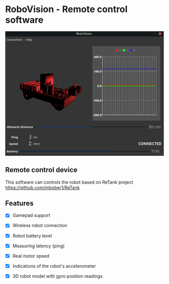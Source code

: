 # RoboVision - Remote control software

![alt model](https://github.com/mbober1/RoboVision/blob/master/doc/latex/img/final/app.png)


## Remote control device
This software can controls the robot based on ReTank project
https://github.com/mbober1/ReTank

## Features
- [X] Gamepad support
- [X] Wireless robot connection
- [X] Robot battery level
- [X] Measuring latency (ping)
- [X] Real motor speed
- [X] Indications of the robot's accelerometer
- [X] 3D robot model with gyro position readings


